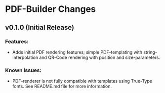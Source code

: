 PDF-Builder Changes
===================

## v0.1.0 (Initial Release)

### Features:

* Adds initial PDF rendering features; simple PDF-templating with string-
  interpolation and QR-Code rendering with position and size-parameters.

### Known Issues:

* PDF-renderer is not fully compatible with templates using True-Type
  fonts. See README.md file for more information.
                